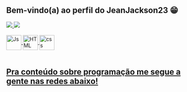 ## Bem-vindo(a) ao perfil do JeanJackson23 😁
<div>
  <a href="https://github.com/JeanJackson23">
    <img heigth="180cm" src="https://github-readme-stats.vercel.app/api?username=JeanJackson23_icons=true&theme=tokyonigth&include_all_comits=true&count_private=true"/_>
    <img heigth="180cm" src="https://github-readme-stats.vercer..app/api/top-langs/username=JeanJackson23& layout=compact&langs_count=6&theme=tokyonithg"/_>
</div>
<div style="display: incline_block"><br>
<img align="center" alt="Js" heigth="30" width="40" src="http://raw.githubusername.com/devincons/devicon/master/incons/javascript/javascript-plain.svg">
<img align="center" alt="HTML" heigth="30" width="40" src="http://raw.githubusername.com/devincons/devicon/master/incons/htmIS/htmIS-original.svg">
<img align="center" alt="css" heigth="30" width="40" src="http://raw.githubusername.com/devincons/devicon/master/incons/css3/css3-original.svg"> <div>

<br>

## Pra conteúdo sobre programação me segue a gente nas redes abaixo!

<div>
  <a href="" target="_blank"><img.shieds.io/badge/YouTube-FF0000?style=for-the-badge&logo=youtube&logocolor=white" target="_blank></a>
    <a href="" target="_blank"><img.shieds.io/badge/Instrgan-%23E4405F?style=for-the-badge&logo=instragam&logocolor=white" target="_blank></a>
</div>
